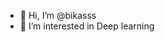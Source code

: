 - 👋 Hi, I’m @bikasss
- 👀 I’m interested in Deep learning
<!---
bikasss/bikasss is a ✨ special ✨ repository because its `README.md` (this file) appears on your GitHub profile.
You can click the Preview link to take a look at your changes.
--->
